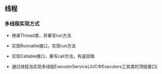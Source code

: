 ## 线程

### 多线程实现方式

* 继承Thread类，并重写run方法

* 实现Runnable接口，实现run方法

* 实现Callable接口，重写call方法，有返回值

* 通过线程池实现多线程ExecutorService(JUC中Executors工具类的顶级接口)

    
